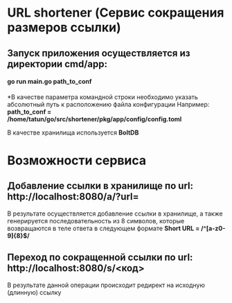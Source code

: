 # URL shortener (Сервис сокращения размеров ссылки)
<h2>Запуск приложения осуществляется из директории cmd/app:</h2>

#### go run main.go path_to_conf

*В качестве параметра командной строки необходимо указать абсолютный путь к расположению файла конфигурации
Например: **path_to_conf = /home/tatun/go/src/shortener/pkg/app/config/config.toml**

В качестве хранилища используется **BoltDB**

# Возможности сервиса
## Добавление ссылки в хранилище по url: http://localhost:8080/a/?url=

В результате осуществляется добавление ссылки в хранилище, а также генерируется последовательность из 8 символов, которые возвращаются в теле ответа в следующем формате **Short URL = /^[a-z0-9]{8}$/**

## Переход по сокращенной ссылки по url: http://localhost:8080/s/<код>

В результате данной операции происходит редирект на исходную (длинную) ссылку
